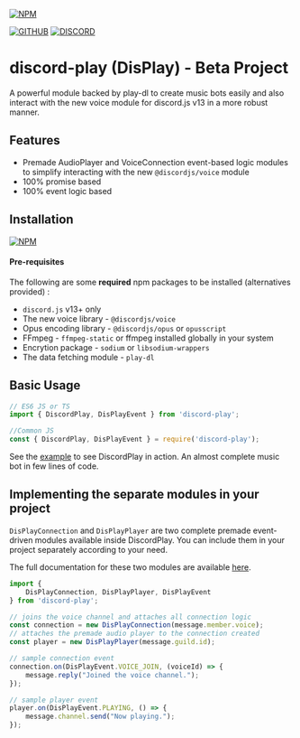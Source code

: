 [![NPM](https://nodei.co/npm/discord-play.png)](https://nodei.co/npm/discord-play/)

[![GITHUB](https://img.shields.io/badge/GitHub-100000?style=for-the-badge&logo=github&logoColor=white)](https://github.com/tr1ckydev/discord-play) [![DISCORD](https://img.shields.io/badge/Discord-7289DA?style=for-the-badge&logo=discord&logoColor=white)](https://discord.gg/S4svCpNupM)



# discord-play (DisPlay) - Beta Project

A powerful module backed by play-dl to create music bots easily and also interact with the new voice module for discord.js v13 in a more robust manner.



## Features

- Premade AudioPlayer and VoiceConnection event-based logic modules to simplify interacting with the new `@discordjs/voice` module
- 100% promise based
- 100% event logic based

## Installation

[![NPM](https://nodei.co/npm/discord-play.png?mini=true)](https://nodei.co/npm/discord-play/)

#### Pre-requisites

The following are some **required** npm packages to be installed (alternatives provided) :

- `discord.js` v13+ only
- The new voice library - `@discordjs/voice`
- Opus encoding library - `@discordjs/opus` or `opusscript`
- FFmpeg - `ffmpeg-static` or ffmpeg installed globally in your system
- Encrytion package - `sodium` or `libsodium-wrappers`
- The data fetching module - `play-dl`

## Basic Usage

```js
// ES6 JS or TS
import { DiscordPlay, DisPlayEvent } from 'discord-play';

//Common JS
const { DiscordPlay, DisPlayEvent } = require('discord-play');
```

See the [example](https://github.com/tr1ckydev/discord-play/blob/main/examples/main/ts_example.md) to see DiscordPlay in action.
An almost complete music bot in few lines of code.

## Implementing the separate modules in your project

`DisPlayConnection` and `DisPlayPlayer` are two complete premade event-driven modules available inside DiscordPlay. You can include them in your project separately according to your need.

The full documentation for these two modules are available [here](./src/README.md).

```js
import {
    DisPlayConnection, DisPlayPlayer, DisPlayEvent
} from 'discord-play';

// joins the voice channel and attaches all connection logic
const connection = new DisPlayConnection(message.member.voice);
// attaches the premade audio player to the connection created
const player = new DisPlayPlayer(message.guild.id);

// sample connection event
connection.on(DisPlayEvent.VOICE_JOIN, (voiceId) => {
	message.reply("Joined the voice channel.");
});

// sample player event
player.on(DisPlayEvent.PLAYING, () => {
    message.channel.send("Now playing.");
});
```

